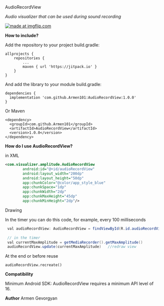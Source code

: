 AudioRecordView

*Audio visualizer that can be used during sound recording*

<a href="https://imgflip.com/gif/3jz8y7"><img src="https://i.imgflip.com/3jz8y7.gif" title="made at imgflip.com"/></a>

**How to include?**

Add the repository to your project build.gradle:
```
allprojects {
    repositories {
        ...
        maven { url 'https://jitpack.io' }
    }
}
```
And add the library to your module build.gradle:
```
dependencies {
  implementation 'com.github.Armen101:AudioRecordView:1.0.0'
}
```
Or Maven
```
<dependency>
  <groupId>com.github.Armen101</groupId>
  <artifactId>AudioRecordView</artifactId>
  <version>1.0.0</version>
</dependency>
```

**How do I use AudioRecordView?**

in XML 

```xml
<com.visualizer.amplitude.AudioRecordView
        android:id="@+id/audioRecordView"
        android:layout_width="200dp"
        android:layout_height="50dp"
        app:chunkColor="@color/app_style_blue"
        app:chunkSpace="1dp"
        app:chunkWidth="2dp"
        app:chunkMaxHeight="45dp"
        app:chunkMinHeight="2dp"/>
```
Drawing

In the timer you can do this code, for example, every 100 milliseconds

```java
 val audioRecordView: AudioRecordView = findViewById(R.id.audioRecordView)
 
 // in the timer
 val currentMaxAmplitude = getMediaRecorder().getMaxAmplitude()
 audioRecordView.update(currentMaxAmplitude)   //redraw view
```

At the end or before reuse
```
audioRecordView.recreate()
```
**Compatibility**

Minimum Android SDK: AudioRecordView requires a minimum API level of 16.

**Author**
Armen Gevorgyan

